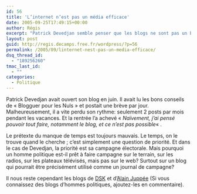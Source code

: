 ```yaml
---
id: 56
title: 'L’internet n’est pas un média efficace'
date: 2005-09-25T17:49:15+00:00
author: Régis
excerpt: "Patrick Devedjan semble penser que les blogs ne sont pas un bon moyen d'expression, puisqu'il ferme le sien après trois mois d'existence."
layout: post
guid: http://regis.decamps.free.fr/wordpress/?p=56
permalink: /2005/09/linternet-nest-pas-un-media-efficace/
dsq_thread_id:
  - "189256260"
tmac_last_id:
  - ""
categories:
  - Politique
---
```

Patrick Devedjan avait ouvert son blog en juin. Il avait lu les bons conseils de « Blogguer pour les Nuls » et postait une brève par jour. Malheureusement, il a vite perdu son rythme: seulement 2 posts par mois pendant les vacances. Et la rentrée l’a achevé « _Naïvement, j’ai pensé pouvoir tout faire, notamment le blog, et ce n’est pas possible_« . 

Le prétexte du manque de temps est toujours mauvais. Le temps, on le trouve quand le cherche ; c’est simplement une question de priorité. Et dans le cas de Devedjan, la priorité est sa campagne électorale. Mais pourquoi un homme politique est-il prêt à faire campagne sur le terrain, sur les radios, sur les plateaux télévisés, mais pas sur le web? Surtout sur un blog qui pourrait être précisément utilisé comme un journal de campagne?

Il nous reste cependant les blogs de [DSK](http://www.blogdsk.net/) et d’[Alain Juppée](http://www.blogdsk.net/) (Si vous connaissez des blogs d’hommes politiques, ajoutez-les en commentaire).
